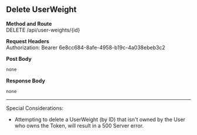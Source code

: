 Delete UserWeight
---

**Method and Route**\
DELETE /api/user-weights/{id}

**Request Headers**\
Authorization: Bearer 6e8cc684-8afe-4958-b19c-4a038ebeb3c2


**Post Body**
```javascript
none
```

**Response Body**
```javascript
none
```

---
Special Considerations:
* Attempting to delete a UserWeight (by ID) that isn't owned by the User who owns the Token, will result in a 500 Server error.
